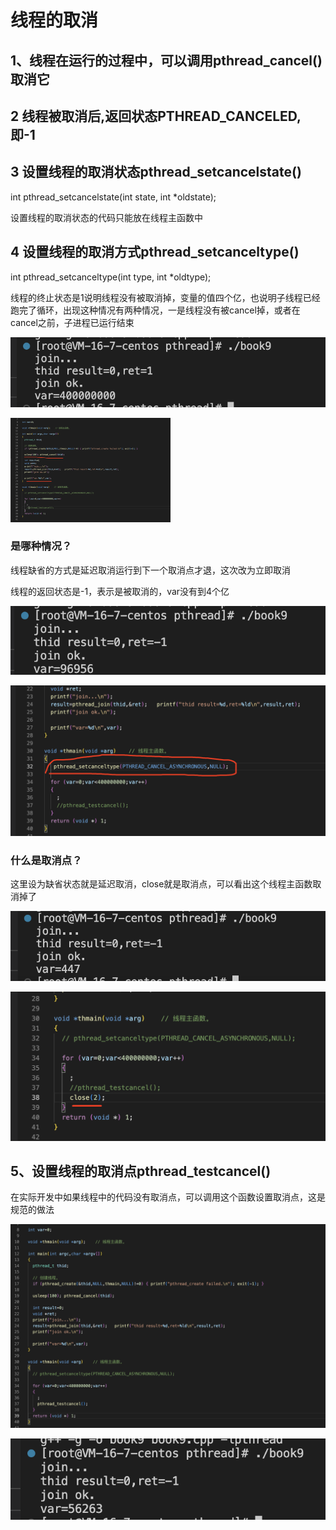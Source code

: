 线程的取消
===

1、线程在运行的过程中，可以调用pthread_cancel()取消它
---

2 线程被取消后,返回状态PTHREAD_CANCELED,即-1
---

3  设置线程的取消状态pthread_setcancelstate()
---

int pthread_setcancelstate(int state, int *oldstate);

  设置线程的取消状态的代码只能放在线程主函数中





4 设置线程的取消方式pthread_setcanceltype()
---

int pthread_setcanceltype(int type, int *oldtype);

线程的终止状态是1说明线程没有被取消掉，变量的值四个亿，也说明子线程已经跑完了循环，出现这种情况有两种情况，一是线程没有被cancel掉，或者在cancel之前，子进程已运行结束

![image-20230415161427398](images/image-20230415161427398.png)

<img src="images/image-20230415161539287.png" alt="image-20230415161539287" style="zoom: 25%;" />

### 是哪种情况？

线程缺省的方式是延迟取消运行到下一个取消点才退，这次改为立即取消

线程的返回状态是-1，表示是被取消的，var没有到4个亿

![image-20230415162219569](images/image-20230415162219569.png)

![image-20230415162407048](images/image-20230415162407048.png)

### 什么是取消点？

这里设为缺省状态就是延迟取消，close就是取消点，可以看出这个线程主函数取消掉了

![image-20230415163241694](images/image-20230415163241694.png)

![image-20230415163228356](images/image-20230415163228356.png)

5、设置线程的取消点pthread_testcancel()
---

在实际开发中如果线程中的代码没有取消点，可以调用这个函数设置取消点，这是规范的做法

![image-20230415165349441](images/image-20230415165349441.png)

![image-20230415165407195](images/image-20230415165407195.png)